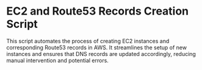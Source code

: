 # EC2 and Route53 Records Creation Script
This script automates the process of creating EC2 instances and corresponding Route53 records in AWS. It streamlines the setup of new instances and ensures that DNS records are updated accordingly, reducing manual intervention and potential errors.
